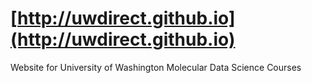 # [http://uwdirect.github.io](http://uwdirect.github.io)

Website for University of Washington Molecular Data Science Courses
